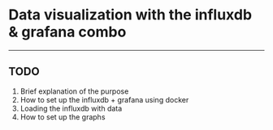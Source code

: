 
# Data visualization with the influxdb & grafana combo

----

## TODO

1. Brief explanation of the purpose
2. How to set up the influxdb + grafana using docker
3. Loading the influxdb with data
4. How to set up the graphs
